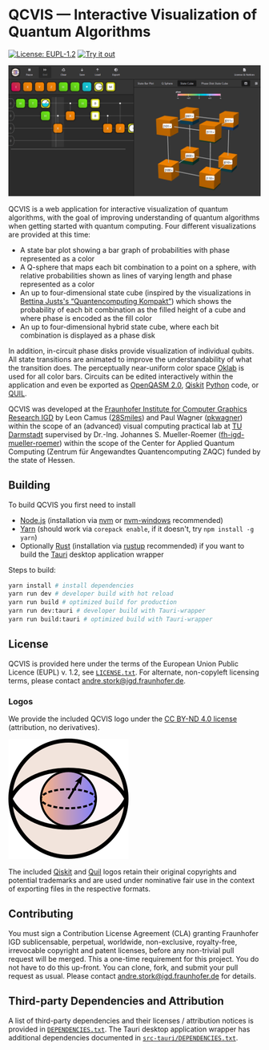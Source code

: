 # QCVIS — Interactive Visualization of Quantum Algorithms

[![License: EUPL-1.2](https://img.shields.io/github/license/fh-igd-iet/qcvis?color=blue&label=License)](LICENSE.txt)
[![Try it out](https://img.shields.io/badge/-Try%20it%20out%20→-brightgreen)](https://fh-igd-iet.github.io/qcvis/)

[![QCVIS in action](.github/assets/readme_screenshot.png "QCVIS in action")](https://fh-igd-iet.github.io/qcvis/)

QCVIS is a web application for interactive visualization of quantum algorithms, with the goal of improving understanding of quantum algorithms when getting started with quantum computing.
Four different visualizations are provided at this time:

- A state bar plot showing a bar graph of probabilities with phase represented as a color
- A Q-sphere that maps each bit combination to a point on a sphere, with relative probabilities shown as lines of varying length and phase represented as a color
- An up to four-dimensional state cube (inspired by the visualizations in [Bettina Justs's “Quantencomputing Kompakt”](https://doi.org/10.1007/978-3-662-61889-9)) which shows the probability of each bit combination as the filled height of a cube and where phase is encoded as the fill color
- An up to four-dimensional hybrid state cube, where each bit combination is displayed as a phase disk

In addition, in-circuit phase disks provide visualization of individual qubits.
All state transitions are animated to improve the understandability of what the transition does.
The perceptually near-uniform color space [Oklab](https://bottosson.github.io/posts/oklab/) is used for all color bars.
Circuits can be edited interactively within the application and even be exported as [OpenQASM 2.0](https://github.com/openqasm/openqasm/tree/OpenQASM2.x), [Qiskit](https://qiskit.org/) [Python](https://www.python.org) code, or [QUIL](https://github.com/quil-lang/quil).

QCVIS was developed at the [Fraunhofer Institute for Computer Graphics Research IGD](https://www.igd.fraunhofer.de) by Leon Camus ([28Smiles](https://github.com/28Smiles)) and Paul Wagner ([pkwagner](https://github.com/pkwagner)) within the scope of an (advanced) visual computing practical lab at [TU Darmstadt](https://www.tu-darmstadt.de) supervised by Dr.-Ing. Johannes S. Mueller-Roemer ([fh-igd-mueller-roemer](https://github.com/fh-igd-mueller-roemer)) within the scope of the Center for Applied Quantum Computing (Zentrum für Angewandtes Quantencomputing ZAQC) funded by the state of Hessen.

## Building

To build QCVIS you first need to install

- [Node.js](https://nodejs.org/) (installation via [nvm](https://github.com/nvm-sh/nvm) or [nvm-windows](https://github.com/coreybutler/nvm-windows) recommended)
- [Yarn](https://yarnpkg.com/) (should work via `corepack enable`, if it doesn't, try `npm install -g yarn`)
- Optionally [Rust](https://www.rust-lang.org/) (installation via [rustup](https://rustup.rs/) recommended) if you want to build the [Tauri](https://tauri.app/) desktop application wrapper

Steps to build:

```sh
yarn install # install dependencies
yarn run dev # developer build with hot reload
yarn run build # optimized build for production
yarn run dev:tauri # developer build with Tauri-wrapper
yarn run build:tauri # optimized build with Tauri-wrapper
```

## License

QCVIS is provided here under the terms of the European Union Public Licence (EUPL) v. 1.2, see [`LICENSE.txt`](LICENSE.txt).
For alternate, non-copyleft licensing terms, please contact <andre.stork@igd.fraunhofer.de>.

### Logos

We provide the included QCVIS logo under the [CC BY-ND 4.0 license](https://creativecommons.org/licenses/by-nd/4.0/) (attribution, no derivatives).

![QCVIS Logo](src/assets/logo.svg)

The included [Qiskit](src/components/modal/QiskitLogo.svg) and [Quil](src/components/modal/QuilLogo.svg) logos retain their original copyrights and potential trademarks and are used under nominative fair use in the context of exporting files in the respective formats.

## Contributing

You must sign a Contribution License Agreement (CLA) granting Fraunhofer IGD sublicensable, perpetual, worldwide, non-exclusive, royalty-free, irrevocable copyright and patent licenses, before any non-trivial pull request will be merged.
This a one-time requirement for this project.
You do not have to do this up-front.
You can clone, fork, and submit your pull request as usual.
Please contact <andre.stork@igd.fraunhofer.de> for details.

## Third-party Dependencies and Attribution

A list of third-party dependencies and their licenses / attribution notices is provided in [`DEPENDENCIES.txt`](DEPENDENCIES.txt).
The Tauri desktop application wrapper has additional dependencies documented in [`src-tauri/DEPENDENCIES.txt`](src-tauri/DEPENDENCIES.txt).
